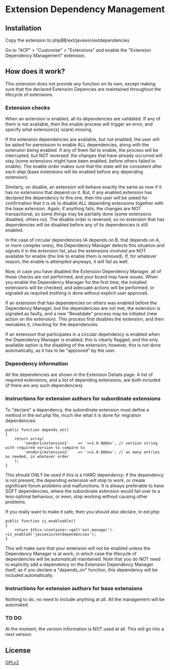 # Extension Dependency Management

## Installation

Copy the extension to phpBB/ext/javiexin/extdependencies

Go to "ACP" > "Customise" > "Extensions" and enable the "Extension Dependency Management" extension.

## How does it work?

This extension does not provide any function on its own, except making sure that the declared 
Extension Depencies are maintained throughout the lifecycle of extensions.

### Extension checks

When an extension is enabled, all its dependencies are validated.  If any of them is not available,
then the enable process will trigger an error, and specify what extension(s) is(are) missing.

If the extension dependencies are available, but not enabled, the user will be asked for permission
to enable ALL dependencies, along with the extension being enabled.  If any of them fail to enable,
the process will be interrupted, but NOT reversed: the changes that have already occurred will stay
(some extensions might have been enabled, before others failed to enable).  The enable order makes
sure that the state will be consistent after each step (base extensions will be enabled before any
depending extension).

Similarly, on disable, an extension will behave exactly the same as now if it has no extensions that
depend on it.  But, if any enabled extension has declared the dependency to this one, then the user
will be asked for confirmation that it is ok to disable ALL depending extensions together with the
base extension.  Again, if anything fails, the changes are NOT transactional, so some things may be
partially done (some extensions disabled, others no).  The disable order is reversed, so no extension
that has dependencies will be disabled before any of its dependencies is still enabled.

In the case of circular dependencies (A depends on B, that depends on A, or more complex ones),
the Dependency Manager detects this situation and signals it in the extension list, plus the 
extensions involved are NOT available for enable (the link to enable them is removed).  If, for
whatever reason, the enable is attempted anyways, it will fail as well.

Now, in case you have disabled the Extension Dependency Manager, all of these checks are not
performed, and your board may have issues.  When you enable the Dependency Manager for the first
time, the installed extensions will be checked, and adecuate actions will be performed, or signaled
as required (nothing is done without explicit user approval).

If an extension that has dependencies on others was enabled before the Dependency Manager, but
the dependencies are not met, the extension is signaled as faulty, and a new "Revalidate" process
may be initiated (new action on the extension).  This process first disables the extension, and then 
reenables it, checking for the dependencies.

If an extension that participates in a circular dependency is enabled when the Dependency Manager
is enabled, this is clearly flagged, and the only available option is the disabling of the extension;
however, this is not done automatically, as it has to be "approved" by the user.

### Dependency information

All the dependencies are shown in the Extension Details page.  A list of required extensions, and
a list of depending extensions, are both included (if there are any such dependencies).

### Instructions for extension authors for subordinate extensions

To "declare" a dependency, the subordinate extension must define a method in the ext.php file,
much like what it is done for migration dependencies:

	public function depends_on()
	{
		return array(
			'vendor1/extension1'	=> '>=1.0.0@dev', // version string with required version to compare to
			'vendor2/extension2'	=> '>=1.0.0@dev', // as many entries as needed, in whatever order
		);
	}

This should ONLY be used if this is a HARD dependency: if the dependency is not present, the depending
extension will stop to work, or create significant forum problems and malfunctions.  It is always preferable
to have SOFT dependencies, where the subordinate extension would fail over to a less-optimal behaviour,
or even, stop working without causing other problems.

If you really want to make it safe, then you should also declare, in ext.php:

	public function is_enableable()
	{
		return $this->container->get('ext.manager')->is_enabled('javiexin/extdependencies');
	}

This will make sure that your extension will not be enabled unless the Dependency Manager is at work, in
which case the lifecycle of dependencies will be automaticall maintained.  Note that you do NOT need to
explicitly add a dependency on the Extension Dependency Manager itself, as if you declare a "depends_on"
function, this dependency will be included automatically.

### Instructions for extension authors for base extensions

Nothing to do, no need to include anything at all.  All the management will be automated.

### TO DO

At the moment, the version information is NOT used at all.  This will go into a next version.

## License

[GPLv2](license.txt)
